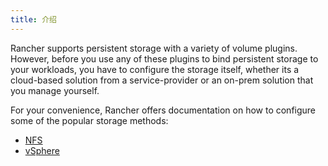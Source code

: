```yaml
---
title: 介绍
---
```


Rancher supports persistent storage with a variety of volume plugins. However, before you use any of these plugins to bind persistent storage to your workloads, you have to configure the storage itself, whether its a cloud-based solution from a service-provider or an on-prem solution that you manage yourself.

For your convenience, Rancher offers documentation on how to configure some of the popular storage methods:

* [NFS](/docs/k8s-in-rancher/volumes-and-storage/examples/nfs/)
* [vSphere](/docs/k8s-in-rancher/volumes-and-storage/examples/vsphere/)

